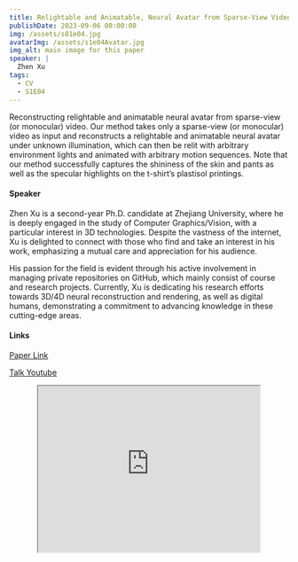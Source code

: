 ```yaml
---
title: Relightable and Animatable, Neural Avatar from Sparse-View Video
publishDate: 2023-09-06 00:00:00
img: /assets/s01e04.jpg
avatarImg: /assets/s1e04Avatar.jpg
img_alt: main image for this paper
speaker: |
  Zhen Xu
tags:
  - CV
  - S1E04
---
```


Reconstructing relightable and animatable neural avatar from sparse-view (or monocular) video. Our method takes only a sparse-view (or monocular) video as input and reconstructs a relightable and animatable neural avatar under unknown illumination, which can then be relit with arbitrary environment lights and animated with arbitrary motion sequences. Note that our method successfully captures the shininess of the skin and pants as well as the specular highlights on the t-shirt’s plastisol printings.

#### Speaker

Zhen Xu is a second-year Ph.D. candidate at Zhejiang University, where he is deeply engaged in the study of Computer Graphics/Vision, with a particular interest in 3D technologies. Despite the vastness of the internet, Xu is delighted to connect with those who find and take an interest in his work, emphasizing a mutual care and appreciation for his audience.

His passion for the field is evident through his active involvement in managing private repositories on GitHub, which mainly consist of course and research projects. Currently, Xu is dedicating his research efforts towards 3D/4D neural reconstruction and rendering, as well as digital humans, demonstrating a commitment to advancing knowledge in these cutting-edge areas.

#### Links

[Paper Link](https://arxiv.org/pdf/2308.07903.pdf)

[Talk Youtube](https://youtu.be/6f2mIm4VarQ)
<iframe width="400" height="300"
src="https://www.youtube.com/embed/6f2mIm4VarQ" style="display: block; margin: 0 auto;">
</iframe>
